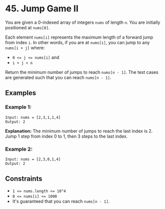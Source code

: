 # 45. Jump Game II

You are given a 0-indexed array of integers `nums` of length `n`. You are initially positioned at `nums[0]`.

Each element `nums[i]` represents the maximum length of a forward jump from index `i`. In other words, if you are at `nums[i]`, you can jump to any `nums[i + j]` where:

- `0 <= j <= nums[i]` and
- `i + j < n`

Return the minimum number of jumps to reach `nums[n - 1]`. The test cases are generated such that you can reach `nums[n - 1]`.

## Examples

### Example 1:

```
Input: nums = [2,3,1,1,4]
Output: 2
```

**Explanation:** The minimum number of jumps to reach the last index is 2. Jump 1 step from index 0 to 1, then 3 steps to the last index.

### Example 2:

```
Input: nums = [2,3,0,1,4]
Output: 2
```

## Constraints

- `1 <= nums.length <= 10^4`
- `0 <= nums[i] <= 1000`
- It's guaranteed that you can reach `nums[n - 1]`.
